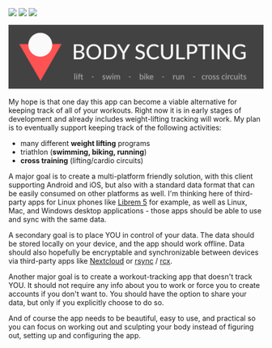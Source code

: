 ![](https://img.shields.io/github/v/release/thomasmarkiewicz/bodysculpting?include_prereleases&sort=semver)
![](https://github.com/thomasmarkiewicz/bodysculpting/workflows/Build/badge.svg?branch=master)
![](https://codecov.io/gh/thomasmarkiewicz/bodysculpting/branch/master/graph/badge.svg)

![Body Sculpting Banner](/assets/github_banner.png)

My hope is that one day this app can become a viable alternative for keeping track of all of your workouts. Right now it is in early stages of development and already includes weight-lifting tracking will work. My plan is to eventually support keeping track of the following activities:

- many different **weight lifting** programs
- triathlon (**swimming, biking, running**)
- **cross training** (lifting/cardio circuits)

A major goal is to create a multi-platform friendly solution, with this client supporting Android and iOS, but also with a standard data format that can be easily consumed on other platforms as well. I'm thinking here of third-party apps for Linux phones like [Librem 5](https://puri.sm/products/librem-5/) for example, as well as Linux, Mac, and Windows desktop applications - those apps should be able to use and sync with the same data.

A secondary goal is to place YOU in control of your data. The data should be stored locally on your device, and the app should work offline. Data should also hopefully be encryptable and synchronizable between devices via third-party apps like [Nextcloud](https://nextcloud.com/) or [rsync](https://rclone.org/) / [rcx](https://github.com/x0b/rcx).

Another major goal is to create a workout-tracking app that doesn't track YOU. It should not require any info about you to work or force you to create accounts if you don't want to. You should have the option to share your data, but only if you explicitly choose to do so.

And of course the app needs to be beautiful, easy to use, and practical so you can focus on working out and sculpting your body instead of figuring out, setting up and configuring the app.
